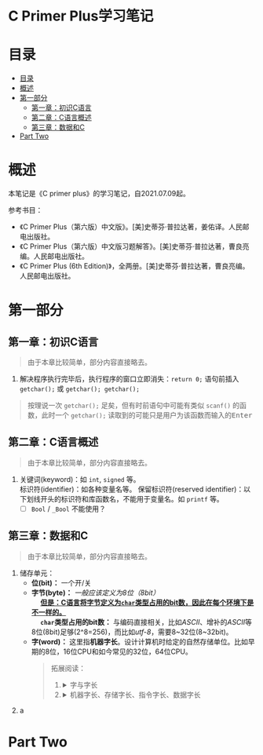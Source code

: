 <!-- C Primer Plus学习笔记 -->
<!-- omit in TOC -->
# C Primer Plus学习笔记


# 目录
- [目录](#目录)
- [概述](#概述)
- [第一部分](#第一部分)
  - [第一章：初识C语言](#第一章初识c语言)
  - [第二章：C语言概述](#第二章c语言概述)
  - [第三章：数据和C](#第三章数据和c)
- [Part Two](#part-two)


# 概述
本笔记是《C primer plus》的学习笔记，自2021.07.09起。  

参考书目：
- 《C Primer Plus（第六版）中文版》。\[美\]史蒂芬·普拉达著，姜佑译。人民邮电出版社。
- 《C Primer Plus（第六版）中文版习题解答》。\[美\]史蒂芬·普拉达著，曹良亮编。人民邮电出版社。
- 《C Primer Plus (6th Edition)》，全两册。\[美\]史蒂芬·普拉达著，曹良亮编。人民邮电出版社。

# 第一部分

## 第一章：初识C语言
> 由于本章比较简单，部分内容直接略去。  
1. 解决程序执行完毕后，执行程序的窗口立即消失：`return 0;` 语句前插入 `getchar();` 或 `getchar(); getchar();` 
> 按理说一次 `getchar();` 足矣，但有时前语句中可能有类似 `scanf()` 的函数，此时一个 `getchar();` 读取到的可能只是用户为该函数而输入的<kbd>Enter</kbd>

## 第二章：C语言概述
> 由于本章比较简单，部分内容直接略去。  
1. 关键词(keyword)：如 `int`, `signed` 等。  
  标识符(identifier)：如各种变量名等。 
  保留标识符(reserved identifier)：以下划线开头的标识符和库函数名，不能用于变量名。如 `printf` 等。 
    - [ ] `Bool` / `_Bool` 不能使用？

## 第三章：数据和C
> 由于本章比较简单，部分内容直接略去。  
1. 储存单元：  
    - **位(bit)：** 一个开/关
    - **字节(byte)：** *一般应该定义为8位（8bit）*  
      &emsp; <u>**但是：C语言将字节定义为`char`类型占用的bit数，因此在每个环境下是不一样的。**</u>  
      &emsp; **`char`类型占用的bit数：** 与编码直接相关，比如*ASCII*、增补的*ASCII*等8位\(8bit\)足够\(2\^8=256\)，而比如*utf-8*，需要8\~32位(8\~32bit)。  
    - **字(word)：** 这里指**机器字长**。设计计算机时给定的自然存储单位。比如早期的8位，16位CPU和如今常见的32位，64位CPU。
      > 拓展阅读：
      >   1. <details><summary>字与字长</summary>
      >      &emsp;<strong>字(Word)：</strong>在计算机中作为一个整体被存取、传送、处理的一组二进制数。<br/>
      >      &emsp;<strong>字长(Word Size)：</strong>字所占的比特数。<br/>
      >      &emsp;<strong>例如：</strong>8位的操作系统，<i>字长</i>是8位，<code>01010101</code>可以是该操作系统的一个<i>字</i>。
      >      </details>
      >   2. <details>
      >      <summary>机器字长、存储字长、指令字长、数据字长</summary>
      >      &emsp;<strong>机器字长：</strong>CPU一次能处理数据的位数，通常与CPU的寄存器位数有关。<br/>
      >      &emsp;<strong>存储字长：</strong>存储器中一个存储单元(存储地址)所存储的二进制代码的位数，即存储器中的MDR的位数。<br/>
      >      &emsp;<strong>指令字长：</strong>计算机指令字的位数。<br/>
      >      &emsp;<strong>数据字长：</strong>一段数据存储所占用的位数。<br/>
      >      &emsp;&emsp;<i>注：</i><br/>  
      >      &emsp;&emsp;&emsp;1. 通常早期计算机：存储字长=指令字长=数据字长。故访问一次便可取一条指令或一个数据，随着计算机应用范围的不断扩大，三者可能各不相同，但它们必须是字节的整数倍。<br/>
      >      &emsp;&emsp;&emsp;2. 冯诺依曼机中，指令和数据同等重要，都存放在存储器中，并可按地址寻访。<br/>
      >      &emsp;&emsp;&emsp;3. 为了适应不同的要求及协调运算精度和硬件造价间的关系，大多数计算机均支持变字长运算，即机内可实现半字长、全字长（或单字长）和双倍字长运算。
      >      </details>
  1. a
      

      



# Part Two



